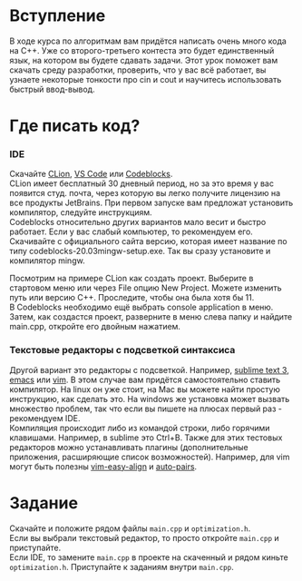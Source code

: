 # Вступление
В ходе курса по алгоритмам вам придётся написать очень много кода на C++. Уже со второго-третьего контеста это будет единственный язык, на котором вы будете сдавать задачи. Этот урок поможет вам скачать среду разработки, проверить, что у вас всё работает, вы узнаете некоторые тонкости про cin и cout и научитесь использовать быстрый ввод-вывод.

# Где писать код?
### IDE
Скачайте [CLion](https://www.jetbrains.com/ru-ru/clion/), [VS Code](https://code.visualstudio.com/) или [Сodeblocks](http://www.codeblocks.org/downloads/26).  
CLion имеет бесплатный 30 дневный период, но за это время у вас появится студ. почта, через которую вы легко получите лицензию на все продукты JetBrains. При первом запуске вам предложат установить компилятор, следуйте инструкциям.  
Сodeblocks относительно других вариантов мало весит и быстро работает. Если у вас слабый компьютер, то рекомендуем его. Скачивайте с официального сайта версию, которая имеет название по типу codeblocks-20.03mingw-setup.exe. Так вы сразу установите и компилятор mingw.

Посмотрим на примере CLion как создать проект. Выберите в стартовом меню или через File опцию New Project. Можете изменить путь или версию C++. Проследите, чтобы она была хотя бы 11.  
В Codeblocks необходимо ещё выбрать console application в меню. Затем, как создастся проект, разверните в меню слева папку и найдите main.cpp, откройте его двойным нажатием.

### Текстовые редакторы с подсветкой синтаксиса
Другой вариант это редакторы с подсветкой. Например, [sublime text 3](https://www.sublimetext.com/3), [emacs](https://www.gnu.org/software/emacs/) или [vim](https://www.vim.org/download.php). В этом случае вам придётся самостоятельно ставить компилятор. На linux он уже стоит, на Mac вы можете найти простую инструкцию, как сделать это. На windows же установка может вызвать множество проблем, так что если вы пишете на плюсах первый раз - рекомендуем IDE.  
Компиляция происходит либо из командой строки, либо горячими клавишами. Например, в sublime это Ctrl+B.
Также для этих тестовых редакторов можно устанавливать плагины (дополнительные приложения, расширяющие список возможностей). Например, для vim могут быть полезны [vim-easy-align](https://www.vim.org/scripts/script.php?script_id=4520) и [auto-pairs](https://www.vim.org/scripts/script.php?script_id=3599).

# Задание
Скачайте и положите рядом файлы ```main.cpp``` и ```optimization.h```.  
Если вы выбрали текстовый редактор, то просто откройте ```main.cpp``` и приступайте.  
Если IDE, то замените ```main.cpp``` в проекте на скаченный и рядом киньте  ```optimization.h```. Приступайте к заданиям внутри ```main.cpp```.
